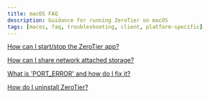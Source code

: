```yaml
---
title: macOS FAQ
description: Guidance for running ZeroTier on macOS
tags: [macos, faq, troubleshooting, client, platform-specific]
---
```


[How can I start/stop the ZeroTier app?](/faq/macos-applaunch)

[How can I share network attached storage?](/faq/macos-nas)

[What is 'PORT_ERROR' and how do I fix it?](/troubleshooting/macos-porterror)

[How do I uninstall ZeroTier?](/faq/macos-uninstall)
